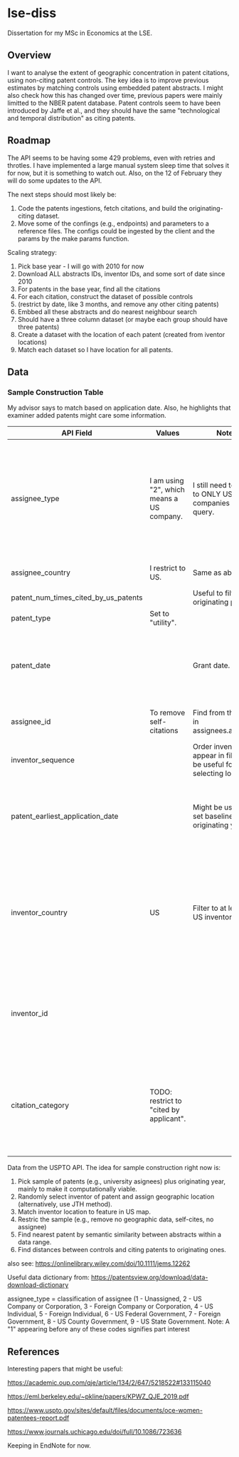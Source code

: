 # lse-diss

Dissertation for my MSc in Economics at the LSE.

## Overview

I want to analyse the extent of geographic concentration in patent citations, using non-citing patent controls. The key idea is to improve previous estimates by matching controls using embedded patent abstracts. I might also check how this has changed over time, previous papers were mainly limitted to the NBER patent database. Patent controls seem to have been introduced by Jaffe et al., and they should have the same "technological and temporal distribution" as citing patents.

## Roadmap

The API seems to be having some 429 problems, even with retries and throtles. I have implemented a large manual system sleep time that solves it for now, but it is something to watch out. Also, on the 12 of February they will do some updates to the API.

The next steps should most likely be:

1. Code the patents ingestions, fetch citations, and build the originating-citing dataset.
2. Move some of the confings (e.g., endpoints) and parameters to a reference files. The configs could be ingested by the client and the params by the make params function.

Scaling strategy:

1. Pick base year - I will go with 2010 for now
2. Download ALL abstracts IDs, inventor IDs, and some sort of date since 2010
3. For patents in the base year, find all the citations
4. For each citation, construct the dataset of possible controls
5. (restrict by date, like 3 months, and remove any other citing patents)
6. Embbed all these abstracts and do nearest neighbour search
7. Should have a three column dataset (or maybe each group should have three patents)
8. Create a dataset with the location of each patent (created from iventor locations)
9. Match each dataset so I have location for all patents.

## Data

### Sample Construction Table

My advisor says to match based on application date. Also, he highlights that examiner added patents might care some information.

| API Field | Values | Notes | Source | Literature |
|---|---|---|---|---|
| assignee_type | I am using "2", which means a US company. | I still need to filter to ONLY US companies after the query. | <https://patentsview.org/download/data-download-dictionary> | JTH argues this information is not relevant. TFK also removes individual assignees. MNOT also restricts to non-gov patents. |
| assignee_country | I restrict to US. | Same as above. |  | MNOT restricts to the US. |
| patent_num_times_cited_by_us_patents |  | Useful to filter originating patents. |  |  |
| patent_type | Set to "utility". |  | <https://www.uspto.gov/web/offices/ac/ido/oeip/taf/data/patdesc.htm> |  |
| patent_date |  | Grant date. |  | JTH uses grant date to match controls. TFK does the opposite. (check) |
| assignee_id | To remove self-citations | Find from the URL in assignees.assignee. |  | JTH removes self-citations. |
| inventor_sequence |  | Order inventors appear in file. Might be useful for selecting location. |  |  |
| patent_earliest_application_date |  | Might be useful to set baseline originating year. |  | I think JTH uses this for originating years. TFK does the opposite. (check) |
| inventor_country | US | Filter to at least one US inventor. |  | What JTH uses to separate domestic vs foreign patents. TFK and MNOT restrics to at least one US domiciled inventor. |
| inventor_id |  |  |  | JTH suggests in comment to TF to remove inventor self-cites. MNOT does so. |
| citation_category | TODO: restrict to "cited by applicant". |  |  | Check Thompson (2006) for justification. Other papers dont seem to bother with this, only briefly mention. |

Data from the USPTO API. The idea for sample construction right now is:

1. Pick sample of patents (e.g., university asignees) plus originating year, mainly to make it computationally viable.
2. Randomly select inventor of patent and assign geographic location (alternatively, use JTH method).
3. Match inventor location to feature in US map.
4. Restric the sample (e.g., remove no geographic data, self-cites, no assignee)
5. Find nearest patent by semantic similarity between abstracts within a data range.
6. Find distances between controls and citing patents to originating ones.

also see: <https://onlinelibrary.wiley.com/doi/10.1111/jems.12262>

Useful data dictionary from: <https://patentsview.org/download/data-download-dictionary>

assignee_type = classification of assignee (1 - Unassigned, 2 - US Company or Corporation, 3 - Foreign Company or Corporation, 4 - US Individual, 5 - Foreign Individual, 6 - US Federal Government, 7 - Foreign Government, 8 - US County Government, 9 - US State Government. Note: A "1" appearing before any of these codes signifies part interest

## References

Interesting papers that might be useful:

<https://academic.oup.com/qje/article/134/2/647/5218522#133115040>

<https://eml.berkeley.edu/~pkline/papers/KPWZ_QJE_2019.pdf>

<https://www.uspto.gov/sites/default/files/documents/oce-women-patentees-report.pdf>

<https://www.journals.uchicago.edu/doi/full/10.1086/723636>

Keeping in EndNote for now.
